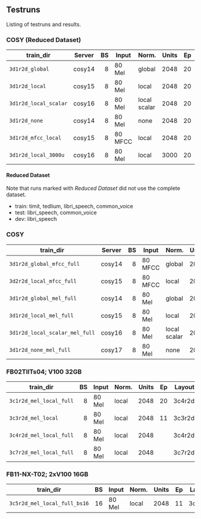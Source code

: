 ## Testruns
Listing of testruns and results.


### COSY (Reduced Dataset)
| train_dir             | Server | BS | Input   | Norm.        | Units | Ep | Layout | Loss   | MED   |   WER | Notes          |
|-----------------------|--------|---:|---------|--------------|------:|---:|-------:|-------:|------:|------:|----------------|
| `3d1r2d_global`       | cosy14 |  8 | 80 Mel  | global       |  2048 | 20 | 3d1r2d | 30.594 | 0.113 | 0.319 |                |
| `3d1r2d_local`        | cosy15 |  8 | 80 Mel  | local        |  2048 | 20 | 3d1r2d | 29.022 | 0.107 | 0.309 |                |
| `3d1r2d_local_scalar` | cosy16 |  8 | 80 Mel  | local scalar |  2048 | 20 | 3d1r2d | 31.882 | 0.114 | 0.321 |                |
| `3d1r2d_none`         | cosy14 |  8 | 80 Mel  | none         |  2048 | 20 | 3d1r2d | 29.604 | 0.112 | 0.317 |                |
| `3d1r2d_mfcc_local`   | cosy15 |  8 | 80 MFCC | local        |  2048 | 20 | 3d1r2d | 24.633 | 0.088 | 0.255 |                |
| `3d1r2d_local_3000u`  | cosy16 |  8 | 80 Mel  | local        |  3000 | 20 | 3d1r2d | 34.556 | 0.102 | 0.290 |                |


#### Reduced Dataset
Note that runs marked with *Reduced Dataset* did not use the complete dataset.
* train: timit, tedlium, libri_speech, common_voice
* test: libri_speech, common_voice
* dev: libri_speech


### COSY
| train_dir                      | Server | BS | Input   | Norm.        | Units | Ep | Layout | Loss   | MED   | WER   | Notes          |
|--------------------------------|--------|---:|---------|--------------|------:|---:|-------:|-------:|------:|------:|----------------|
| `3d1r2d_global_mfcc_full`      | cosy14 |  8 | 80 MFCC | global       |  2048 | 20 | 3d1r2d | 25.606 | 0.106 | 0.304 |                |
| `3d2r2d_local_mfcc_full`       | cosy15 |  8 | 80 MFCC | local        |  2048 | 16 | 3d2r2d | 18.988 | 0.074 | 0.211 | Stopped early. |
| `3d1r2d_global_mel_full`       | cosy14 |  8 | 80 Mel  | global       |  2048 | 20 | 3d1r2d |        |       |       |                |
| `3d1r2d_local_mel_full`        | cosy15 |  8 | 80 Mel  | local        |  2048 | 20 | 3d1r2d |        |       |       |                |
| `3d1r2d_local_scalar_mel_full` | cosy16 |  8 | 80 Mel  | local scalar |  2048 | 20 | 3d1r2d |        |       |       |                |
| `3d1r2d_none_mel_full`         | cosy17 |  8 | 80 Mel  | none         |  2048 | 20 | 3d1r2d |        |       |       |                |


### FB02TIITs04; V100 32GB
| train_dir               | BS | Input   | Norm. | Units | Ep | Layout | Loss  | MED   | WER    | Notes                 |
|-------------------------|---:|---------|-------|------:|---:|-------:|------:|------:|-------:|-----------------------|
| `3c1r2d_mel_local_full` |  8 | 80 Mel  | local |  2048 | 20 | 3c4r2d | 25.43 | 0.083 | 0.2412 |                       |
| `3c3r2d_mel_local`      |  8 | 80 Mel  | local |  2048 | 11 | 3c3r2d | 17.32 | 0.062 | 0.1762 | Stopped early.        |
| `3c4r2d_mel_local_full` |  8 | 80 Mel  | local |  2048 |    | 3c4r2d |       |       |        |                       |
| `3c7r2d_mel_local_full` |  8 | 80 Mel  | local |  2048 |    | 3c7r2d |       |       |        |                       |


### FB11-NX-T02; 2xV100 16GB
| train_dir                    | BS | Input   | Norm. | Units | Ep | Layout | Loss | MED | WER | Notes                 |
|------------------------------|---:|---------|-------|------:|---:|-------:|-----:|----:|----:|-----------------------|
| `3c5r2d_mel_local_full_bs16` | 16 | 80 Mel  | local |  2048 | 11 | 3c5r2d |      |     |     | Stopped early.        |



